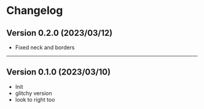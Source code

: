 # Changelog

## Version 0.2.0 (2023/03/12)

- Fixed neck and borders

---
## Version 0.1.0 (2023/03/10)

- Init
- glitchy version
- look to right too
